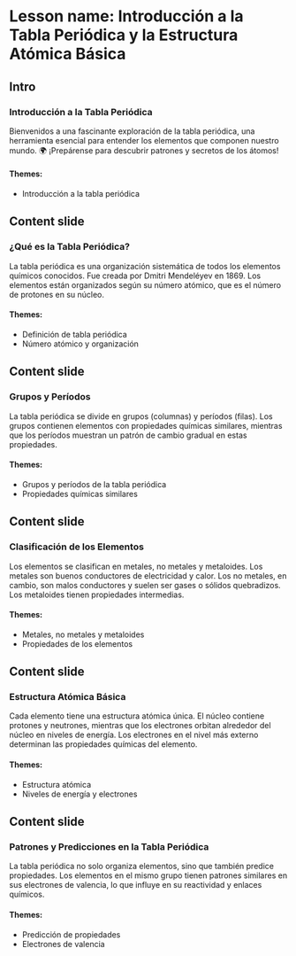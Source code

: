# Lesson name: Introducción a la Tabla Periódica y la Estructura Atómica Básica

## Intro

### Introducción a la Tabla Periódica

Bienvenidos a una fascinante exploración de la tabla periódica, una herramienta esencial para entender los elementos que componen nuestro mundo. 🌍 ¡Prepárense para descubrir patrones y secretos de los átomos!

#### **Themes:**
- Introducción a la tabla periódica

## Content slide

### ¿Qué es la Tabla Periódica?

La tabla periódica es una organización sistemática de todos los elementos químicos conocidos. Fue creada por Dmitri Mendeléyev en 1869. Los elementos están organizados según su número atómico, que es el número de protones en su núcleo.

#### **Themes:**
- Definición de tabla periódica
- Número atómico y organización

## Content slide

### Grupos y Períodos

La tabla periódica se divide en grupos (columnas) y períodos (filas). Los grupos contienen elementos con propiedades químicas similares, mientras que los períodos muestran un patrón de cambio gradual en estas propiedades.

#### **Themes:**
- Grupos y períodos de la tabla periódica
- Propiedades químicas similares

## Content slide

### Clasificación de los Elementos

Los elementos se clasifican en metales, no metales y metaloides. Los metales son buenos conductores de electricidad y calor. Los no metales, en cambio, son malos conductores y suelen ser gases o sólidos quebradizos. Los metaloides tienen propiedades intermedias.

#### **Themes:**
- Metales, no metales y metaloides
- Propiedades de los elementos

## Content slide

### Estructura Atómica Básica

Cada elemento tiene una estructura atómica única. El núcleo contiene protones y neutrones, mientras que los electrones orbitan alrededor del núcleo en niveles de energía. Los electrones en el nivel más externo determinan las propiedades químicas del elemento.

#### **Themes:**
- Estructura atómica
- Niveles de energía y electrones

## Content slide

### Patrones y Predicciones en la Tabla Periódica

La tabla periódica no solo organiza elementos, sino que también predice propiedades. Los elementos en el mismo grupo tienen patrones similares en sus electrones de valencia, lo que influye en su reactividad y enlaces químicos.

#### **Themes:**
- Predicción de propiedades
- Electrones de valencia

